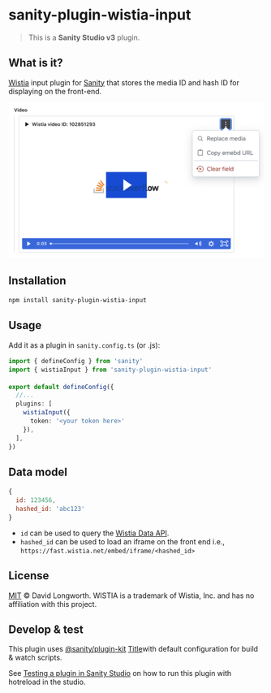 # sanity-plugin-wistia-input

> This is a **Sanity Studio v3** plugin.
> 
## What is it?

[Wistia](https://wistia.com/) input plugin for [Sanity](https://sanity.io/) that stores the media ID and hash ID for displaying on the front-end.

![Plugin with a video selected](https://github.com/abovedave/sanity-wistia-input/raw/main/assets/wistia-input-video.png)

## Installation

```sh
npm install sanity-plugin-wistia-input
```

## Usage

Add it as a plugin in `sanity.config.ts` (or .js):

```ts
import { defineConfig } from 'sanity'
import { wistiaInput } from 'sanity-plugin-wistia-input'

export default defineConfig({
  //...
  plugins: [
    wistiaInput({
      token: '<your token here>'
    }),
  ],
})
```

## Data model

```js
{
  id: 123456,
  hashed_id: 'abc123'
}
```

* `id` can be used to query the [Wistia Data API](https://wistia.com/support/developers/data-api).
* `hashed_id` can be used to load an iframe on the front end i.e., `https://fast.wistia.net/embed/iframe/<hashed_id>`

## License

[MIT](LICENSE) © David Longworth. WISTIA is a trademark of Wistia, Inc. and has no affiliation with this project.

## Develop & test

This plugin uses [@sanity/plugin-kit](https://github.com/sanity-io/plugin-kit)
[Title](.prettierignore)with default configuration for build & watch scripts.

See [Testing a plugin in Sanity Studio](https://github.com/sanity-io/plugin-kit#testing-a-plugin-in-sanity-studio)
on how to run this plugin with hotreload in the studio.
